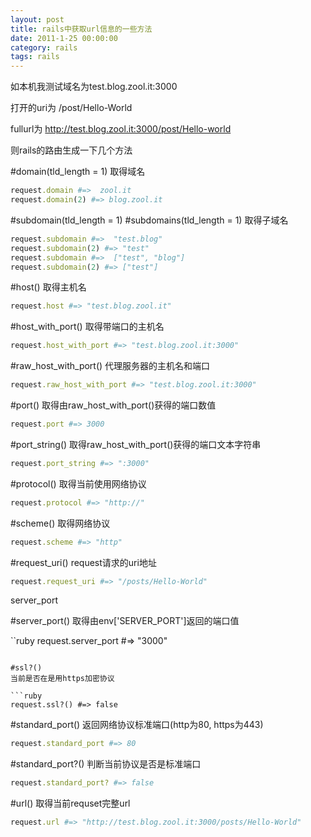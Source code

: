 ```yaml
---
layout: post
title: rails中获取url信息的一些方法
date: 2011-1-25 00:00:00
category: rails
tags: rails
---
```


如本机我测试域名为test.blog.zool.it:3000

打开的uri为 /post/Hello-World

fullurl为 http://test.blog.zool.it:3000/post/Hello-world

则rails的路由生成一下几个方法

#domain(tld_length = 1)
取得域名

```ruby
request.domain #=>  zool.it
request.domain(2) #=> blog.zool.it
```

#subdomain(tld_length = 1)
#subdomains(tld_length = 1)
取得子域名

```ruby
request.subdomain #=>  "test.blog"
request.subdomain(2) #=> "test"
request.subdomain #=>  ["test", "blog"]
request.subdomain(2) #=> ["test"]
```

#host()
取得主机名

```ruby
request.host #=> "test.blog.zool.it"
```

#host_with_port()
取得带端口的主机名

```ruby
request.host_with_port #=> "test.blog.zool.it:3000"
```

#raw_host_with_port()
代理服务器的主机名和端口

```ruby
request.raw_host_with_port #=> "test.blog.zool.it:3000"
```


#port()
取得由raw_host_with_port()获得的端口数值

```ruby
request.port #=> 3000
```

#port_string()
取得raw_host_with_port()获得的端口文本字符串

```ruby
request.port_string #=> ":3000"
```

#protocol()
取得当前使用网络协议

```ruby
request.protocol #=> "http://"
```

#scheme()
取得网络协议

```ruby
request.scheme #=> "http"
```



#request_uri()
request请求的uri地址

```ruby
request.request_uri #=> "/posts/Hello-World"
```
server_port

#server_port()
取得由env['SERVER_PORT']返回的端口值

``ruby
request.server_port #=> "3000"
```

#ssl?()
当前是否在是用https加密协议

```ruby
request.ssl?() #=> false
```

#standard_port()
返回网络协议标准端口(http为80, https为443)

```ruby
request.standard_port #=> 80
```

#standard_port?()
判断当前协议是否是标准端口

```ruby
request.standard_port? #=> false
```

#url()
取得当前requset完整url

```ruby
request.url #=> "http://test.blog.zool.it:3000/posts/Hello-World"
```